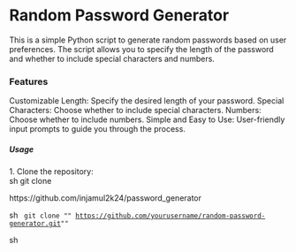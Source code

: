 <h1> Random Password Generator</h1> 
This is a simple Python script to generate random passwords based on user preferences. The script allows you to specify the length of the password and whether to include special characters and numbers.

<h3>Features</h3>
Customizable Length: Specify the desired length of your password.
Special Characters: Choose whether to include special characters.
Numbers: Choose whether to include numbers.
Simple and Easy to Use: User-friendly input prompts to guide you through the process.
<h5>Usage</h5>
1. Clone the repository:

<div height =20px >
<span height=5px, color=#a19e9d>sh</span>
  <span>git clone</span>
<p>https://github.com/injamul2k24/password_generator</p>
</div>



<span>sh</span>
<code>
<span>git clone</span>
"" https://github.com/yourusername/random-password-generator.git""
</code>



sh
